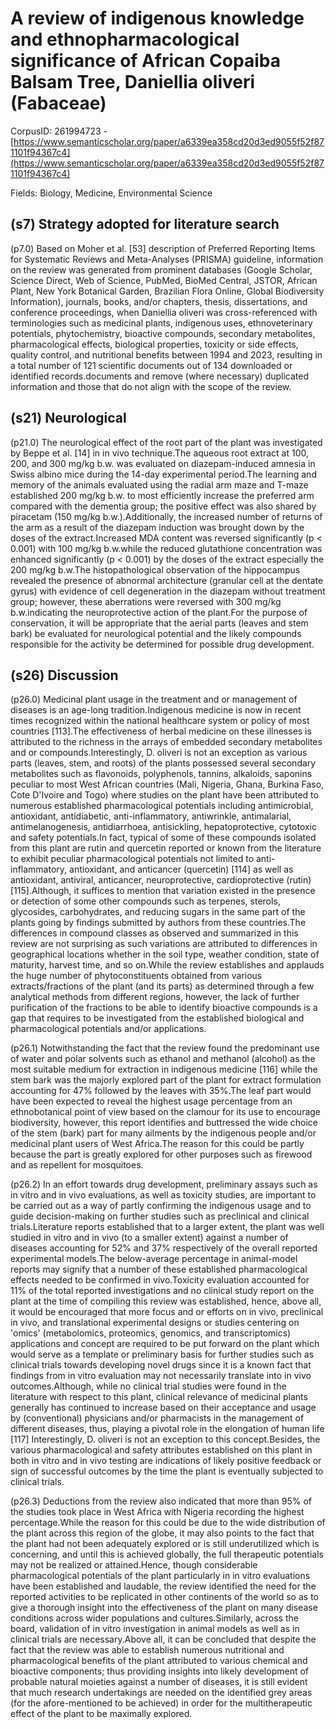 # A review of indigenous knowledge and ethnopharmacological significance of African Copaiba Balsam Tree, Daniellia oliveri (Fabaceae)

CorpusID: 261994723 - [https://www.semanticscholar.org/paper/a6339ea358cd20d3ed9055f52f871101f94367c4](https://www.semanticscholar.org/paper/a6339ea358cd20d3ed9055f52f871101f94367c4)

Fields: Biology, Medicine, Environmental Science

## (s7) Strategy adopted for literature search
(p7.0) Based on Moher et al. [53] description of Preferred Reporting Items for Systematic Reviews and Meta-Analyses (PRISMA) guideline, information on the review was generated from prominent databases (Google Scholar, Science Direct, Web of Science, PubMed, BioMed Central, JSTOR, African Plant, New York Botanical Garden, Brazilian Flora Online, Global Biodiversity Information), journals, books, and/or chapters, thesis, dissertations, and conference proceedings, when Daniellia oliveri was cross-referenced with terminologies such as medicinal plants, indigenous uses, ethnoveterinary potentials, phytochemistry, bioactive compounds, secondary metabolites, pharmacological effects, biological properties, toxicity or side effects, quality control, and nutritional benefits between 1994 and 2023, resulting in a total number of 121 scientific documents out of 134 downloaded or identified records.documents and remove (where necessary) duplicated information and those that do not align with the scope of the review.
## (s21) Neurological
(p21.0) The neurological effect of the root part of the plant was investigated by Beppe et al. [14] in in vivo technique.The aqueous root extract at 100, 200, and 300 mg/kg b.w. was evaluated on diazepam-induced amnesia in Swiss albino mice during the 14-day experimental period.The learning and memory of the animals evaluated using the radial arm maze and T-maze established 200 mg/kg b.w. to most efficiently increase the preferred arm compared with the dementia group; the positive effect was also shared by piracetam (150 mg/kg b.w.).Additionally, the increased number of returns of the arm as a result of the diazepam induction was brought down by the doses of the extract.Increased MDA content was reversed significantly (p < 0.001) with 100 mg/kg b.w.while the reduced glutathione concentration was enhanced significantly (p < 0.001) by the doses of the extract especially the 200 mg/kg b.w.The histopathological observation of the hippocampus revealed the presence of abnormal architecture (granular cell at the dentate gyrus) with evidence of cell degeneration in the diazepam without treatment group; however, these aberrations were reversed with 300 mg/kg b.w.indicating the neuroprotective action of the plant.For the purpose of conservation, it will be appropriate that the aerial parts (leaves and stem bark) be evaluated for neurological potential and the likely compounds responsible for the activity be determined for possible drug development.
## (s26) Discussion
(p26.0) Medicinal plant usage in the treatment and or management of diseases is an age-long tradition.Indigenous medicine is now in recent times recognized within the national healthcare system or policy of most countries [113].The effectiveness of herbal medicine on these illnesses is attributed to the richness in the arrays of embedded secondary metabolites and or compounds.Interestingly, D. oliveri is not an exception as various parts (leaves, stem, and roots) of the plants possessed several secondary metabolites such as flavonoids, polyphenols, tannins, alkaloids, saponins peculiar to most West African countries (Mali, Nigeria, Ghana, Burkina Faso, Cote D'Ivoire and Togo) where studies on the plant have been attributed to numerous established pharmacological potentials including antimicrobial, antioxidant, antidiabetic, anti-inflammatory, antiwrinkle, antimalarial, antimelanogenesis, antidiarrhoea, antisickling, hepatoprotective, cytotoxic and safety potentials.In fact, typical of some of these compounds isolated from this plant are rutin and quercetin reported or known from the literature to exhibit peculiar pharmacological potentials not limited to anti-inflammatory, antioxidant, and anticancer (quercetin) [114] as well as antioxidant, antiviral, anticancer, neuroprotective, cardioprotective (rutin) [115].Although, it suffices to mention that variation existed in the presence or detection of some other compounds such as terpenes, sterols, glycosides, carbohydrates, and reducing sugars in the same part of the plants going by findings submitted by authors from these countries.The differences in compound classes as observed and summarized in this review are not surprising as such variations are attributed to differences in geographical locations whether in the soil type, weather condition, state of maturity, harvest time, and so on.While the review establishes and applauds the huge number of phytoconstituents obtained from various extracts/fractions of the plant (and its parts) as determined through a few analytical methods from different regions, however, the lack of further purification of the fractions to be able to identify bioactive compounds is a gap that requires to be investigated from the established biological and pharmacological potentials and/or applications.

(p26.1) Notwithstanding the fact that the review found the predominant use of water and polar solvents such as ethanol and methanol (alcohol) as the most suitable medium for extraction in indigenous medicine [116] while the stem bark was the majorly explored part of the plant for extract formulation accounting for 47% followed by the leaves with 35%.The leaf part would have been expected to reveal the highest usage percentage from an ethnobotanical point of view based on the clamour for its use to encourage biodiversity, however, this report identifies and buttressed the wide choice of the stem (bark) part for many ailments by the indigenous people and/or medicinal plant users of West Africa.The reason for this could be partly because the part is greatly explored for other purposes such as firewood and as repellent for mosquitoes.

(p26.2) In an effort towards drug development, preliminary assays such as in vitro and in vivo evaluations, as well as toxicity studies, are important to be carried out as a way of partly confirming the indigenous usage and to guide decision-making on further studies such as preclinical and clinical trials.Literature reports established that to a larger extent, the plant was well studied in vitro and in vivo (to a smaller extent) against a number of diseases accounting for 52% and 37% respectively of the overall reported experimental models.The below-average percentage in animal-model reports may signify that a number of these established pharmacological effects needed to be confirmed in vivo.Toxicity evaluation accounted for 11% of the total reported investigations and no clinical study report on the plant at the time of compiling this review was established, hence, above all, it would be encouraged that more focus and or efforts on in vivo, preclinical in vivo, and translational experimental designs or studies centering on 'omics' (metabolomics, proteomics, genomics, and transcriptomics) applications and concept are required to be put forward on the plant which would serve as a template or preliminary basis for further studies such as clinical trials towards developing novel drugs since it is a known fact that findings from in vitro evaluation may not necessarily translate into in vivo outcomes.Although, while no clinical trial studies were found in the literature with respect to this plant, clinical relevance of medicinal plants generally has continued to increase based on their acceptance and usage by (conventional) physicians and/or pharmacists in the management of different diseases, thus, playing a pivotal role in the elongation of human life [117] Interestingly, D. oliveri is not an exception to this concept.Besides, the various pharmacological and safety attributes established on this plant in both in vitro and in vivo testing are indications of likely positive feedback or sign of successful outcomes by the time the plant is eventually subjected to clinical trials.

(p26.3) Deductions from the review also indicated that more than 95% of the studies took place in West Africa with Nigeria recording the highest percentage.While the reason for this could be due to the wide distribution of the plant across this region of the globe, it may also points to the fact that the plant had not been adequately explored or is still underutilized which is concerning, and until this is achieved globally, the full therapeutic potentials may not be realized or attained.Hence, though considerable pharmacological potentials of the plant particularly in in vitro evaluations have been established and laudable, the review identified the need for the reported activities to be replicated in other continents of the world so as to give a thorough insight into the effectiveness of the plant on many disease conditions across wider populations and cultures.Similarly, across the board, validation of in vitro investigation in animal models as well as in clinical trials are necessary.Above all, it can be concluded that despite the fact that the review was able to establish numerous nutritional and pharmacological benefits of the plant attributed to various chemical and bioactive components; thus providing insights into likely development of probable natural moieties against a number of diseases, it is still evident that much research undertakings are needed on the identified grey areas (for the afore-mentioned to be achieved) in order for the multitherapeutic effect of the plant to be maximally explored.
